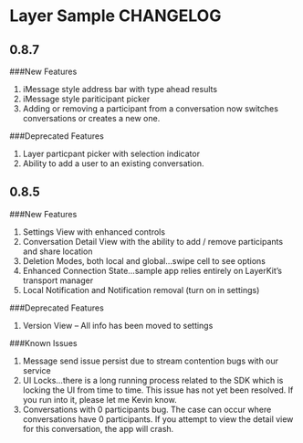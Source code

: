 # Layer Sample CHANGELOG

## 0.8.7

###New Features 
1. iMessage style address bar with type ahead results
2. iMessage style pariticipant picker
3. Adding or removing a participant from a conversation now switches conversations or creates a new one. 

###Deprecated Features
1. Layer particpant picker with selection indicator
2. Ability to add a user to an existing conversation. 

## 0.8.5

###New Features 

1. Settings View with enhanced controls
2. Conversation Detail View with the ability to add / remove participants and share location
3. Deletion Modes, both local and global…swipe cell to see options
4. Enhanced Connection State…sample app relies entirely on LayerKit’s transport manager
5. Local Notification and Notification removal (turn on in settings)

###Deprecated Features
1. Version View – All info has been moved to settings

###Known Issues
1. Message send issue persist due to stream contention bugs with our service
2. UI Locks…there is a long running process related to the SDK which is locking the UI from time to time. This issue has not yet been resolved. If you run into it, please let me Kevin know. 
3. Conversations with 0 participants bug. The case can occur where conversations have 0 participants. If you attempt to view the detail view for this conversation, the app will crash.

